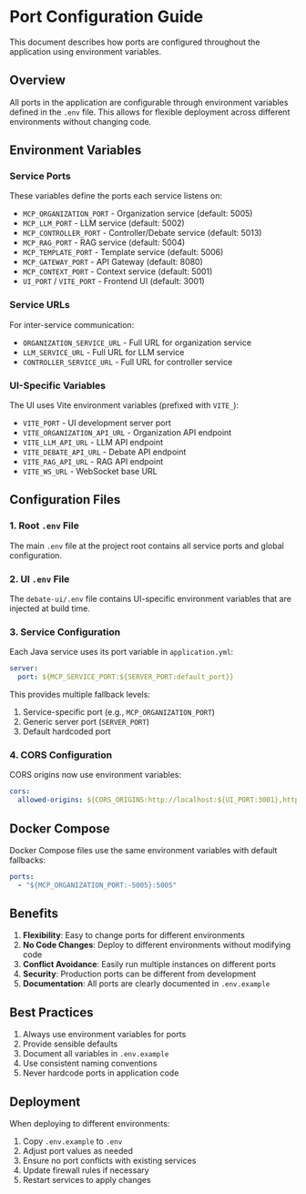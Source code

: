 # Port Configuration Guide

This document describes how ports are configured throughout the application using environment variables.

## Overview

All ports in the application are configurable through environment variables defined in the `.env` file. This allows for flexible deployment across different environments without changing code.

## Environment Variables

### Service Ports

These variables define the ports each service listens on:

- `MCP_ORGANIZATION_PORT` - Organization service (default: 5005)
- `MCP_LLM_PORT` - LLM service (default: 5002)
- `MCP_CONTROLLER_PORT` - Controller/Debate service (default: 5013)
- `MCP_RAG_PORT` - RAG service (default: 5004)
- `MCP_TEMPLATE_PORT` - Template service (default: 5006)
- `MCP_GATEWAY_PORT` - API Gateway (default: 8080)
- `MCP_CONTEXT_PORT` - Context service (default: 5001)
- `UI_PORT` / `VITE_PORT` - Frontend UI (default: 3001)

### Service URLs

For inter-service communication:

- `ORGANIZATION_SERVICE_URL` - Full URL for organization service
- `LLM_SERVICE_URL` - Full URL for LLM service
- `CONTROLLER_SERVICE_URL` - Full URL for controller service

### UI-Specific Variables

The UI uses Vite environment variables (prefixed with `VITE_`):

- `VITE_PORT` - UI development server port
- `VITE_ORGANIZATION_API_URL` - Organization API endpoint
- `VITE_LLM_API_URL` - LLM API endpoint
- `VITE_DEBATE_API_URL` - Debate API endpoint
- `VITE_RAG_API_URL` - RAG API endpoint
- `VITE_WS_URL` - WebSocket base URL

## Configuration Files

### 1. Root `.env` File

The main `.env` file at the project root contains all service ports and global configuration.

### 2. UI `.env` File

The `debate-ui/.env` file contains UI-specific environment variables that are injected at build time.

### 3. Service Configuration

Each Java service uses its port variable in `application.yml`:

```yaml
server:
  port: ${MCP_SERVICE_PORT:${SERVER_PORT:default_port}}
```

This provides multiple fallback levels:
1. Service-specific port (e.g., `MCP_ORGANIZATION_PORT`)
2. Generic server port (`SERVER_PORT`)
3. Default hardcoded port

### 4. CORS Configuration

CORS origins now use environment variables:

```yaml
cors:
  allowed-origins: ${CORS_ORIGINS:http://localhost:${UI_PORT:3001},http://localhost:${MCP_GATEWAY_PORT:8080}}
```

## Docker Compose

Docker Compose files use the same environment variables with default fallbacks:

```yaml
ports:
  - "${MCP_ORGANIZATION_PORT:-5005}:5005"
```

## Benefits

1. **Flexibility**: Easy to change ports for different environments
2. **No Code Changes**: Deploy to different environments without modifying code
3. **Conflict Avoidance**: Easily run multiple instances on different ports
4. **Security**: Production ports can be different from development
5. **Documentation**: All ports are clearly documented in `.env.example`

## Best Practices

1. Always use environment variables for ports
2. Provide sensible defaults
3. Document all variables in `.env.example`
4. Use consistent naming conventions
5. Never hardcode ports in application code

## Deployment

When deploying to different environments:

1. Copy `.env.example` to `.env`
2. Adjust port values as needed
3. Ensure no port conflicts with existing services
4. Update firewall rules if necessary
5. Restart services to apply changes